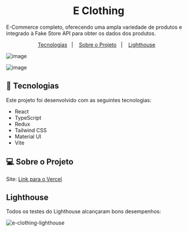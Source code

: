 <h1 align="center">E Clothing</h1>

<p>E-Commerce completo, oferecendo uma ampla variedade de produtos e integrado à Fake Store API para obter os dados dos produtos.</p>

<p align="center">
  <a href="#-tecnologias">Tecnologias</a>&nbsp;&nbsp;&nbsp;|&nbsp;&nbsp;&nbsp;
  <a href="#-sobre-o-projeto">Sobre o Projeto</a>&nbsp;&nbsp;&nbsp;|&nbsp;&nbsp;&nbsp;
  <a href="#lighthouse">Lighthouse</a>&nbsp;&nbsp;&nbsp;
</p>

![image](https://github.com/lorenzopanato/E-Clothing/assets/132415449/479af3e9-8462-4a03-aac8-f4b9af16eed9)

![image](https://github.com/lorenzopanato/E-Clothing/assets/132415449/7c847ae6-1cbe-4646-a06d-f9351e8ecfcb)


## 🚀 Tecnologias

Este projeto foi desenvolvido com as seguintes tecnologias:

- React
- TypeScript
- Redux
- Tailwind CSS
- Material UI
- Vite

## 💻 Sobre o Projeto

Site: [Link para o Vercel](https://e-clothing-silk.vercel.app/)

## Lighthouse

Todos os testes do Lighthouse alcançaram bons desempenhos:

![e-clothing-lighthouse](https://github.com/lorenzopanato/E-Clothing/assets/132415449/35d59b0d-ade4-47d1-9388-d27c3b56d59e)

